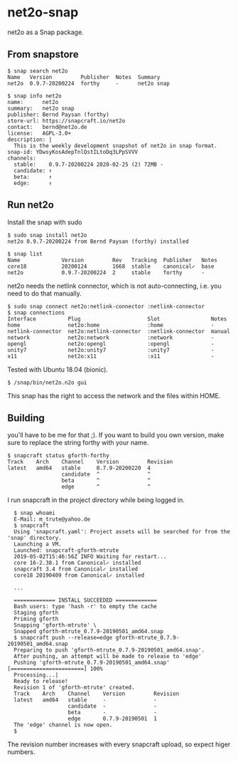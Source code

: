 # net2o-snap

net2o as a Snap package.

## From snapstore

```
$ snap search net2o
Name   Version         Publisher  Notes  Summary
net2o  0.9.7-20200224  forthy     -      net2o snap

$ snap info net2o
name:      net2o
summary:   net2o snap
publisher: Bernd Paysan (forthy)
store-url: https://snapcraft.io/net2o
contact:   bernd@net2o.de
license:   AGPL-3.0+
description: |
  This is the weekly development snapshot of net2o in snap format.
snap-id: YDwsyKosAdepTnlQstILtoDq3LPpSVVV
channels:
  stable:    0.9.7-20200224 2020-02-25 (2) 72MB -
  candidate: ↑
  beta:      ↑
  edge:      ↑
```

## Run net2o

Install the snap with sudo

```
$ sudo snap install net2o
net2o 0.9.7-20200224 from Bernd Paysan (forthy) installed

$ snap list
Name             Version         Rev   Tracking  Publisher   Notes
core18           20200124        1668  stable    canonical✓  base
net2o            0.9.7-20200224  2     stable    forthy      -
```

net2o needs the netlink connector, which is not auto-connecting, i.e. you need
to do that manually.

```
$ sudo snap connect net2o:netlink-connector :netlink-connector
$ snap connections
Interface          Plug                     Slot                Notes
home               net2o:home               :home               -
netlink-connector  net2o:netlink-connector  :netlink-connector  manual
network            net2o:network            :network            -
opengl             net2o:opengl             :opengl             -
unity7             net2o:unity7             :unity7             -
x11                net2o:x11                :x11                -
```

Tested with Ubuntu 18.04 (bionic).

```
$ /snap/bin/net2o.n2o gui 
```

This snap has the right to access the network and the files within HOME.

## Building

you'll have to be me for that ;). If you want to build you own version,
make sure to replace the string forthy with your name.

```
$ snapcraft status gforth-forthy
Track    Arch    Channel    Version         Revision
latest   amd64   stable     0.7.9-20200220  4
                 candidate  ^               ^
                 beta       ^               ^
                 edge       ^               ^
```

I run snapcraft in the project directory while being logged in.

```
  $ snap whoami 
  E-Mail: m_trute@yahoo.de
  $ snapcraft 
  Using 'snapcraft.yaml': Project assets will be searched for from the 'snap' directory.
  Launching a VM.
  Launched: snapcraft-gforth-mtrute                                                      
  2019-05-02T15:46:56Z INFO Waiting for restart...
  core 16-2.38.1 from Canonical✓ installed
  snapcraft 3.4 from Canonical✓ installed
  core18 20190409 from Canonical✓ installed

  ...

  ============= INSTALL SUCCEEDED =============
  Bash users: type 'hash -r' to empty the cache
  Staging gforth 
  Priming gforth 
  Snapping 'gforth-mtrute' \                                              
  Snapped gforth-mtrute_0.7.9-20190501_amd64.snap
  $ snapcraft push --release=edge gforth-mtrute_0.7.9-20190501_amd64.snap
  Preparing to push 'gforth-mtrute_0.7.9-20190501_amd64.snap'.
  After pushing, an attempt will be made to release to 'edge'
  Pushing 'gforth-mtrute_0.7.9-20190501_amd64.snap' [=======================] 100%
  Processing...|                                                                  
  Ready to release!
  Revision 1 of 'gforth-mtrute' created.
  Track    Arch    Channel    Version         Revision
  latest   amd64   stable     -               -
                   candidate  -               -
                   beta       -               -
                   edge       0.7.9-20190501  1
  The 'edge' channel is now open.
  $
```

The revision number increases with every snapcraft upload, so expect higer
numbers. 
